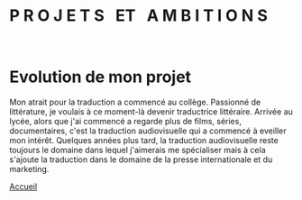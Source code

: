 # **P R O J E T S &nbsp; ET &nbsp; A M B I T I O N S**

&nbsp;
# Evolution de mon projet
Mon atrait pour la traduction a commencé au collège. Passionné de littérature, je voulais à ce moment-là devenir traductrice littéraire. Arrivée au lycée, alors que j'ai commencé a regarde plus de films, séries, documentaires, c'est la traduction audiovisuelle qui a commencé à eveiller mon intérêt. Quelques années plus tard, la traduction audiovisuelle reste toujours le domaine dans lequel j'aimerais me spécialiser mais à cela s'ajoute la traduction dans le domaine de la presse internationale et du marketing.


[Accueil](./index.md)
